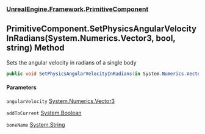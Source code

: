 ### [UnrealEngine.Framework](./UnrealEngine-Framework.md 'UnrealEngine.Framework').[PrimitiveComponent](./PrimitiveComponent.md 'UnrealEngine.Framework.PrimitiveComponent')
## PrimitiveComponent.SetPhysicsAngularVelocityInRadians(System.Numerics.Vector3, bool, string) Method
Sets the angular velocity in radians of a single body  
```csharp
public void SetPhysicsAngularVelocityInRadians(in System.Numerics.Vector3 angularVelocity, bool addToCurrent=false, string boneName=null);
```
#### Parameters
<a name='UnrealEngine-Framework-PrimitiveComponent-SetPhysicsAngularVelocityInRadians(System-Numerics-Vector3_bool_string)-angularVelocity'></a>
`angularVelocity` [System.Numerics.Vector3](https://docs.microsoft.com/en-us/dotnet/api/System.Numerics.Vector3 'System.Numerics.Vector3')  
  
<a name='UnrealEngine-Framework-PrimitiveComponent-SetPhysicsAngularVelocityInRadians(System-Numerics-Vector3_bool_string)-addToCurrent'></a>
`addToCurrent` [System.Boolean](https://docs.microsoft.com/en-us/dotnet/api/System.Boolean 'System.Boolean')  
  
<a name='UnrealEngine-Framework-PrimitiveComponent-SetPhysicsAngularVelocityInRadians(System-Numerics-Vector3_bool_string)-boneName'></a>
`boneName` [System.String](https://docs.microsoft.com/en-us/dotnet/api/System.String 'System.String')  
  
